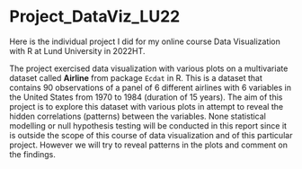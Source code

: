 # Project_DataViz_LU22
Here is the individual project I did for my online course Data Visualization with R at Lund University in 2022HT.

The project exercised data visualization with various plots on a multivariate dataset called **Airline** from package `Ecdat` in R. This is a dataset that contains 90 observations of a panel of 6 different airlines with 6 variables in the United States from 1970 to 1984 (duration of 15 years).
The aim of this project is to explore this dataset with various plots in attempt to reveal the hidden correlations (patterns) between the variables. None statistical modelling or null hypothesis testing will be conducted in this report since it is outside the scope of this course of data visualization and of this particular project. However we will try to reveal patterns in the plots and comment on the findings.
